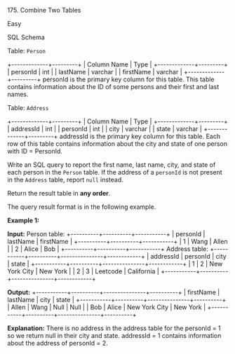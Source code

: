 175\. Combine Two Tables

Easy

SQL Schema

Table: `Person`

+-------------+---------+ | Column Name | Type | +-------------+---------+ | personId | int | | lastName | varchar | | firstName | varchar | +-------------+---------+ personId is the primary key column for this table. This table contains information about the ID of some persons and their first and last names.

Table: `Address`

+-------------+---------+ | Column Name | Type | +-------------+---------+ | addressId | int | | personId | int | | city | varchar | | state | varchar | +-------------+---------+ addressId is the primary key column for this table. Each row of this table contains information about the city and state of one person with ID = PersonId.

Write an SQL query to report the first name, last name, city, and state of each person in the `Person` table. If the address of a `personId` is not present in the `Address` table, report `null` instead.

Return the result table in **any order**.

The query result format is in the following example.

**Example 1:**

**Input:** Person table: +----------+----------+-----------+ | personId | lastName | firstName | +----------+----------+-----------+ | 1 | Wang | Allen | | 2 | Alice | Bob | +----------+----------+-----------+ Address table: +-----------+----------+---------------+------------+ | addressId | personId | city | state | +-----------+----------+---------------+------------+ | 1 | 2 | New York City | New York | | 2 | 3 | Leetcode | California | +-----------+----------+---------------+------------+

**Output:** +-----------+----------+---------------+----------+ | firstName | lastName | city | state | +-----------+----------+---------------+----------+ | Allen | Wang | Null | Null | | Bob | Alice | New York City | New York | +-----------+----------+---------------+----------+

**Explanation:** There is no address in the address table for the personId = 1 so we return null in their city and state. addressId = 1 contains information about the address of personId = 2. 
